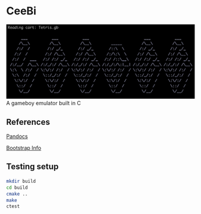 # CeeBi
![CeeBi Title](./title.png)
A gameboy emulator built in C

## References
[Pandocs](http://bgb.bircd.org/pandocs.htm)

[Bootstrap Info](https://realboyemulator.wordpress.com/2013/01/03/a-look-at-the-game-boy-bootstrap-let-the-fun-begin/)

## Testing setup
```bash
mkdir build
cd build
cmake ..
make
ctest
```
